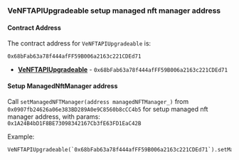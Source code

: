 ### VeNFTAPIUpgradeable setup managed nft manager address

#### Contract Address
The contract address for `VeNFTAPIUpgradeable` is:
```
0x68bFab63a78f444afFF59B006a2163c221CDEd71
```
- **[VeNFTAPIUpgradeable](https://blastscan.io/address/0x68bFab63a78f444afFF59B006a2163c221CDEd71#readProxyContract)** - `0x68bFab63a78f444afFF59B006a2163c221CDEd71`

#### Setup ManagedNftManager address

Call `setManagedNFTManager(address managedNFTManager_)` from `0x0907fb24626a06e383BD289A0e9C8560b8cCC4b5` for setup managed nft manager address, with params: `0x1A24B4bD1F8BE73098342167Cb3fE63FD1EaC42B`

Example:
```solidity
VeNFTAPIUpgradeable(`0x68bFab63a78f444afFF59B006a2163c221CDEd71`).setManagedNFTManager(`0x1A24B4bD1F8BE73098342167Cb3fE63FD1EaC42B`)
```